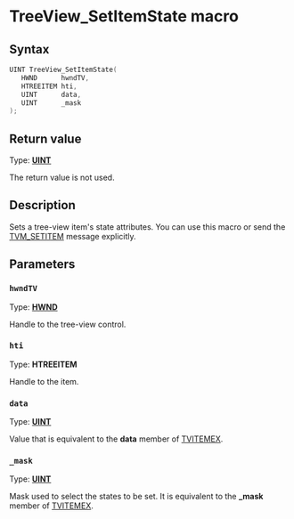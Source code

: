 # TreeView_SetItemState macro

## Syntax

```cpp
UINT TreeView_SetItemState(
   HWND      hwndTV,
   HTREEITEM hti,
   UINT      data,
   UINT      _mask
);
```

## Return value

Type: **[UINT](https://learn.microsoft.com/windows/desktop/winprog/windows-data-types)**

The return value is not used.

## Description

Sets a tree-view item's state attributes. You can use this macro or send the [TVM_SETITEM](https://learn.microsoft.com/windows/desktop/Controls/tvm-setitem) message explicitly.

## Parameters

### `hwndTV`

Type: **[HWND](https://learn.microsoft.com/windows/desktop/WinProg/windows-data-types)**

Handle to the tree-view control.

### `hti`

Type: **HTREEITEM**

Handle to the item.

### `data`

Type: **[UINT](https://learn.microsoft.com/windows/desktop/WinProg/windows-data-types)**

Value that is equivalent to the **data** member of [TVITEMEX](https://learn.microsoft.com/windows/desktop/api/commctrl/ns-commctrl-tvitemexa).

### `_mask`

Type: **[UINT](https://learn.microsoft.com/windows/desktop/WinProg/windows-data-types)**

Mask used to select the states to be set. It is equivalent to the **_mask** member of [TVITEMEX](https://learn.microsoft.com/windows/desktop/api/commctrl/ns-commctrl-tvitemexa).